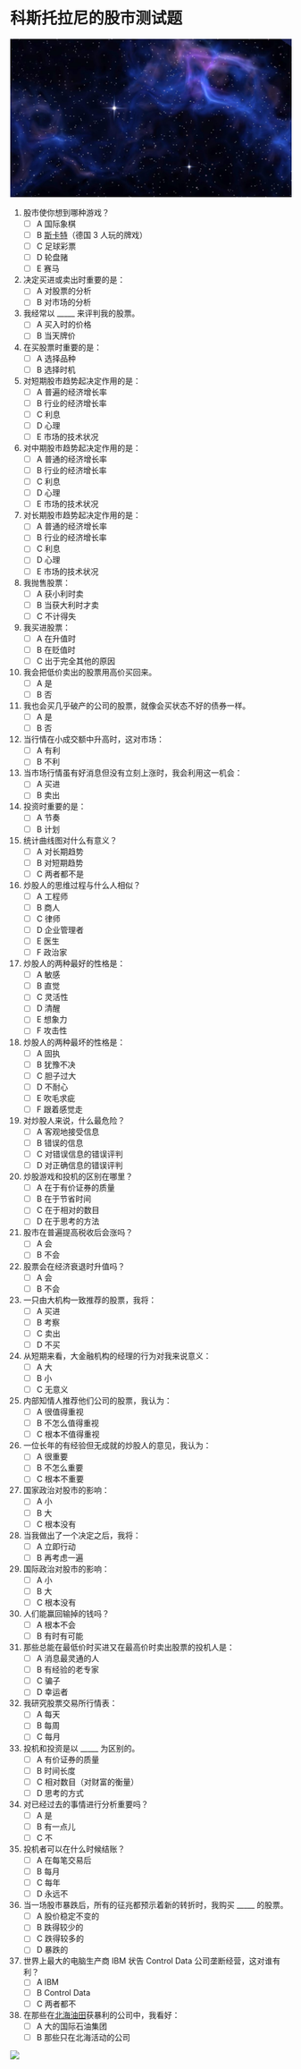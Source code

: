 # 科斯托拉尼的股市测试题

![](./resources/image/宇宙.jpg)

1. 股市使你想到哪种游戏？
   - [ ] A 国际象棋
   - [ ] B [斯卡特](https://zh.wikipedia.org/wiki/%E6%96%AF%E5%8D%A1%E7%89%B9)（德国 3 人玩的牌戏）
   - [ ] C 足球彩票
   - [ ] D 轮盘赌
   - [ ] E 赛马

2. 决定买进或卖出时重要的是：
   - [ ] A 对股票的分析
   - [ ] B 对市场的分析

3. 我经常以 _____ 来评判我的股票。
   - [ ] A 买入时的价格
   - [ ] B 当天牌价

4. 在买股票时重要的是：
   - [ ] A 选择品种
   - [ ] B 选择时机

5. 对短期股市趋势起决定作用的是：
   - [ ] A 普遍的经济增长率
   - [ ] B 行业的经济增长率
   - [ ] C 利息
   - [ ] D 心理
   - [ ] E 市场的技术状况

6. 对中期股市趋势起决定作用的是：
   - [ ] A 普通的经济增长率
   - [ ] B 行业的经济增长率
   - [ ] C 利息
   - [ ] D 心理
   - [ ] E 市场的技术状况

7. 对长期股市趋势起决定作用的是：
   - [ ] A 普通的经济增长率
   - [ ] B 行业的经济增长率
   - [ ] C 利息
   - [ ] D 心理
   - [ ] E 市场的技术状况

8. 我抛售股票：
   - [ ] A 获小利时卖
   - [ ] B 当获大利时才卖
   - [ ] C 不计得失

9. 我买进股票：
   - [ ] A 在升值时
   - [ ] B 在贬值时
   - [ ] C 出于完全其他的原因

10. 我会把低价卖出的股票用高价买回来。
    - [ ] A 是
    - [ ] B 否

11. 我也会买几乎破产的公司的股票，就像会买状态不好的债券一样。
    - [ ] A 是
    - [ ] B 否

12. 当行情在小成交额中升高时，这对市场：
    - [ ] A 有利
    - [ ] B 不利

13. 当市场行情虽有好消息但没有立刻上涨时，我会利用这一机会：
    - [ ] A 买进
    - [ ] B 卖出

14. 投资时重要的是：
    - [ ] A 节奏
    - [ ] B 计划

15. 统计曲线图对什么有意义？
    - [ ] A 对长期趋势
    - [ ] B 对短期趋势
    - [ ] C 两者都不是

16. 炒股人的思维过程与什么人相似？
    - [ ] A 工程师
    - [ ] B 商人
    - [ ] C 律师
    - [ ] D 企业管理者
    - [ ] E 医生
    - [ ] F 政治家

17. 炒股人的两种最好的性格是：
    - [ ] A 敏感
    - [ ] B 直觉
    - [ ] C 灵活性
    - [ ] D 清醒
    - [ ] E 想象力
    - [ ] F 攻击性

18. 炒股人的两种最坏的性格是：
    - [ ] A 固执
    - [ ] B 犹豫不决
    - [ ] C 胆子过大
    - [ ] D 不耐心
    - [ ] E 吹毛求疵
    - [ ] F 跟着感觉走

19. 对炒股人来说，什么最危险？
    - [ ] A 客观地接受信息
    - [ ] B 错误的信息
    - [ ] C 对错误信息的错误评判
    - [ ] D 对正确信息的错误评判

20. 炒股游戏和投机的区别在哪里？
    - [ ] A 在于有价证券的质量
    - [ ] B 在于节省时间
    - [ ] C 在于相对的数目
    - [ ] D 在于思考的方法

21. 股市在普遍提高税收后会涨吗？
    - [ ] A 会
    - [ ] B 不会

22. 股票会在经济衰退时升值吗？
    - [ ] A 会
    - [ ] B 不会

23. 一只由大机构一致推荐的股票，我将：
    - [ ] A 买进
    - [ ] B 考察
    - [ ] C 卖出
    - [ ] D 不买

24. 从短期来看，大金融机构的经理的行为对我来说意义：
    - [ ] A 大
    - [ ] B 小
    - [ ] C 无意义

25. 内部知情人推荐他们公司的股票，我认为：
    - [ ] A 很值得重视
    - [ ] B 不怎么值得重视
    - [ ] C 根本不值得重视

26. 一位长年的有经验但无成就的炒股人的意见，我认为：
    - [ ] A 很重要
    - [ ] B 不怎么重要
    - [ ] C 根本不重要

27. 国家政治对股市的影响：
    - [ ] A 小
    - [ ] B 大
    - [ ] C 根本没有

28. 当我做出了一个决定之后，我将：
    - [ ] A 立即行动
    - [ ] B 再考虑一遍

29. 国际政治对股市的影响：
    - [ ] A 小
    - [ ] B 大
    - [ ] C 根本没有

30. 人们能赢回输掉的钱吗？
    - [ ] A 根本不会
    - [ ] B 有时有可能

31. 那些总能在最低价时买进又在最高价时卖出股票的投机人是：
    - [ ] A 消息最灵通的人
    - [ ] B 有经验的老专家
    - [ ] C 骗子
    - [ ] D 幸运者

32. 我研究股票交易所行情表：
    - [ ] A 每天
    - [ ] B 每周
    - [ ] C 每月

33. 投机和投资是以 _____ 为区别的。
    - [ ] A 有价证券的质量
    - [ ] B 时间长度
    - [ ] C 相对数目（对财富的衡量）
    - [ ] D 思考的方式

34. 对已经过去的事情进行分析重要吗？
    - [ ] A 是
    - [ ] B 有一点儿
    - [ ] C 不

35. 投机者可以在什么时候结账？
    - [ ] A 在每笔交易后
    - [ ] B 每月
    - [ ] C 每年
    - [ ] D 永远不

36. 当一场股市暴跌后，所有的征兆都预示着新的转折时，我购买 _____ 的股票。
    - [ ] A 股价稳定不变的
    - [ ] B 跌得较少的
    - [ ] C 跌得较多的
    - [ ] D 暴跌的

37. 世界上最大的电脑生产商 IBM 状告 Control Data 公司垄断经营，这对谁有利？
    - [ ] A IBM
    - [ ] B Control Data
    - [ ] C 两者都不

38. 在那些在[北海油田](https://zh.wikipedia.org/wiki/%E5%8C%97%E6%B5%B7%E6%B2%B9%E7%94%B0)获暴利的公司中，我看好：
    - [ ] A 大的国际石油集团
    - [ ] B 那些只在北海活动的公司

![](./resources/image/女神.avif)